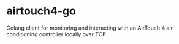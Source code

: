 # airtouch4-go
Golang client for monitoring and interacting with an AirTouch 4 air conditioning controller locally over TCP.
